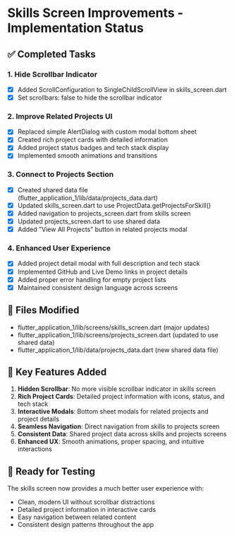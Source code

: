 # Skills Screen Improvements - Implementation Status

## ✅ Completed Tasks

### 1. Hide Scrollbar Indicator
- [x] Added ScrollConfiguration to SingleChildScrollView in skills_screen.dart
- [x] Set scrollbars: false to hide the scrollbar indicator

### 2. Improve Related Projects UI
- [x] Replaced simple AlertDialog with custom modal bottom sheet
- [x] Created rich project cards with detailed information
- [x] Added project status badges and tech stack display
- [x] Implemented smooth animations and transitions

### 3. Connect to Projects Section
- [x] Created shared data file (flutter_application_1/lib/data/projects_data.dart)
- [x] Updated skills_screen.dart to use ProjectData.getProjectsForSkill()
- [x] Added navigation to projects_screen.dart from skills screen
- [x] Updated projects_screen.dart to use shared data
- [x] Added "View All Projects" button in related projects modal

### 4. Enhanced User Experience
- [x] Added project detail modal with full description and tech stack
- [x] Implemented GitHub and Live Demo links in project details
- [x] Added proper error handling for empty project lists
- [x] Maintained consistent design language across screens

## 📁 Files Modified
- flutter_application_1/lib/screens/skills_screen.dart (major updates)
- flutter_application_1/lib/screens/projects_screen.dart (updated to use shared data)
- flutter_application_1/lib/data/projects_data.dart (new shared data file)

## 🎯 Key Features Added
1. **Hidden Scrollbar**: No more visible scrollbar indicator in skills screen
2. **Rich Project Cards**: Detailed project information with icons, status, and tech stack
3. **Interactive Modals**: Bottom sheet modals for related projects and project details
4. **Seamless Navigation**: Direct navigation from skills to projects screen
5. **Consistent Data**: Shared project data across skills and projects screens
6. **Enhanced UX**: Smooth animations, proper spacing, and intuitive interactions

## 🚀 Ready for Testing
The skills screen now provides a much better user experience with:
- Clean, modern UI without scrollbar distractions
- Detailed project information in interactive cards
- Easy navigation between related content
- Consistent design patterns throughout the app
